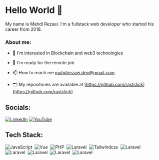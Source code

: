 <h1>Hello World 👋</h1>
My name is Mahdi Rezaei. I'm a fullstack web developer who started his career from 2018. 


<h3>About me:</h3>

- 💜 I'm interested in Blockchain and web3 technologies

- 💼 I'm ready for the remote job

- 📫 How to reach me [mahdirezaei.dev@gmail.com](mailto:mahdirezaei.dev@gmail.com)

- 🗂 My repositories are available at [https://github.com/rastclick](https://github.com/rastclick)

## Socials:
[![LinkedIn](https://img.shields.io/badge/LinkedIn-%230077B5.svg?logo=LinkedIn&logoColor=white)](https://linkedin.com/in/mahdirezaei_dev) [![YouTube](https://img.shields.io/badge/YouTube-%23FF0000.svg?logo=YouTube&logoColor=white)](https://youtube.com/@mahdirezaei_dev) 

## Tech Stack:
![JavaScript](https://img.shields.io/badge/-JavaScript-05122A?style=flat&logo=javascript)&nbsp;
![Vue](https://img.shields.io/badge/-Vue-05122A?style=flat&logo=vue.js)&nbsp;
![PHP](https://img.shields.io/badge/-PHP-05122A?style=flat&logo=php)&nbsp;
![Laravel](https://img.shields.io/badge/-Laravel-05122A?style=flat&logo=laravel)&nbsp;
![Tailwindcss](https://img.shields.io/badge/-Tailwind_CSS-05122A?style=flat&logo=tailwindcss)&nbsp;
![Laravel](https://img.shields.io/badge/-Node.js-05122A?style=flat&logo=node.js)&nbsp;
![Laravel](https://img.shields.io/badge/-Nest.js-05122A?style=flat&logo=nestjs)&nbsp;
![Laravel](https://img.shields.io/badge/-Redis-05122A?style=flat&logo=redis)&nbsp;
![Laravel](https://img.shields.io/badge/-MySQL-05122A?style=flat&logo=mysql)&nbsp;
![Laravel](https://img.shields.io/badge/-Nginx-05122A?style=flat&logo=nginx)&nbsp;

